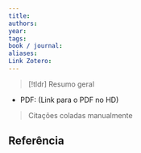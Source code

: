 ```yaml
---
title:
authors:
year:
tags:
book / journal:
aliases:
Link Zotero:
---
```


> [!tldr] Resumo geral
> 

- PDF: (Link para o PDF no HD)


>  Citações coladas manualmente

## Referência

